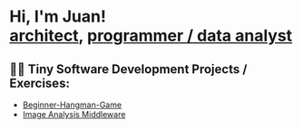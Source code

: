 <h1>Hi, I'm Juan! 
<br/>
<a href="https://issuu.com/abellangarcia/docs/00_portfolio2023_issuu">architect</a>,
<a href="https://github.com/Juan-Abellan">programmer / data analyst</a></h1>

<h2>👨‍💻 Tiny Software Development Projects / Exercises:</h2>

- [Beginner-Hangman-Game](https://github.com/Juan-Abellan/Beginner-Hangman-Game.git)
- [Image Analysis Middleware](https:/github.com/Juan-Abellan/xxx)
